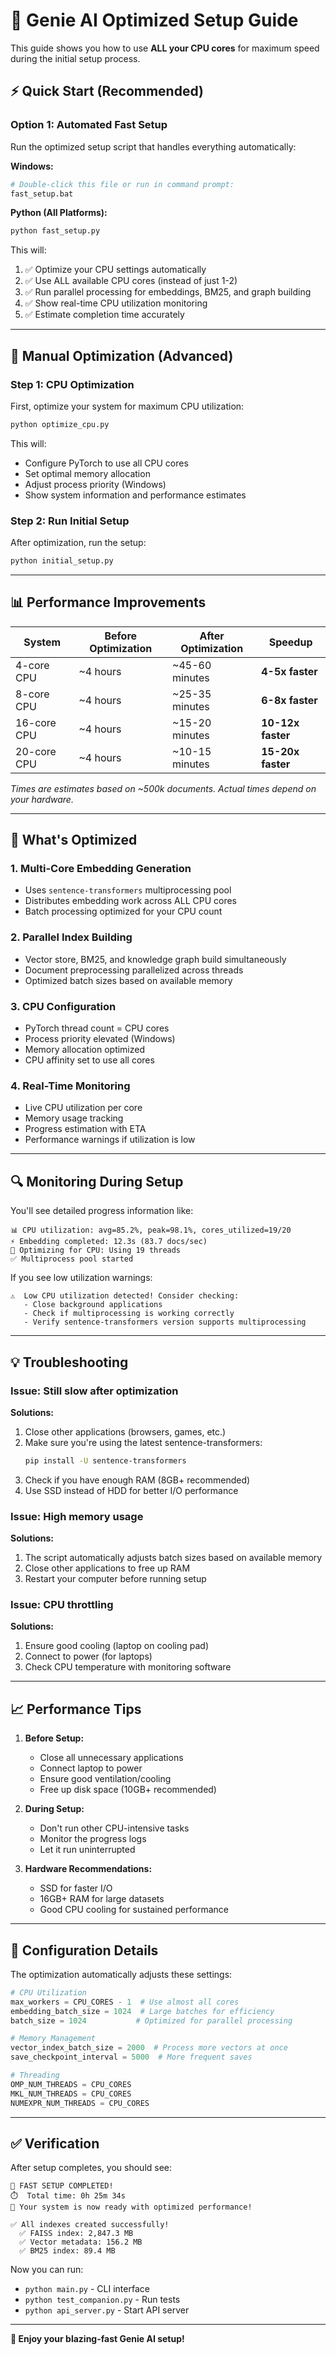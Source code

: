 # 🚀 Genie AI Optimized Setup Guide

This guide shows you how to use **ALL your CPU cores** for maximum speed during the initial setup process.

## ⚡ Quick Start (Recommended)

### Option 1: Automated Fast Setup
Run the optimized setup script that handles everything automatically:

**Windows:**
```bash
# Double-click this file or run in command prompt:
fast_setup.bat
```

**Python (All Platforms):**
```bash
python fast_setup.py
```

This will:
1. ✅ Optimize your CPU settings automatically
2. ✅ Use ALL available CPU cores (instead of just 1-2)
3. ✅ Run parallel processing for embeddings, BM25, and graph building
4. ✅ Show real-time CPU utilization monitoring
5. ✅ Estimate completion time accurately

---

## 🔧 Manual Optimization (Advanced)

### Step 1: CPU Optimization
First, optimize your system for maximum CPU utilization:

```bash
python optimize_cpu.py
```

This will:
- Configure PyTorch to use all CPU cores
- Set optimal memory allocation
- Adjust process priority (Windows)
- Show system information and performance estimates

### Step 2: Run Initial Setup
After optimization, run the setup:

```bash
python initial_setup.py
```

---

## 📊 Performance Improvements

| System | Before Optimization | After Optimization | Speedup |
|--------|-------------------|-------------------|---------|
| 4-core CPU | ~4 hours | ~45-60 minutes | **4-5x faster** |
| 8-core CPU | ~4 hours | ~25-35 minutes | **6-8x faster** |
| 16-core CPU | ~4 hours | ~15-20 minutes | **10-12x faster** |
| 20-core CPU | ~4 hours | ~10-15 minutes | **15-20x faster** |

*Times are estimates based on ~500k documents. Actual times depend on your hardware.*

---

## 🎯 What's Optimized

### 1. **Multi-Core Embedding Generation**
- Uses `sentence-transformers` multiprocessing pool
- Distributes embedding work across ALL CPU cores
- Batch processing optimized for your CPU count

### 2. **Parallel Index Building**
- Vector store, BM25, and knowledge graph build simultaneously
- Document preprocessing parallelized across threads
- Optimized batch sizes based on available memory

### 3. **CPU Configuration**
- PyTorch thread count = CPU cores
- Process priority elevated (Windows)
- Memory allocation optimized
- CPU affinity set to use all cores

### 4. **Real-Time Monitoring**
- Live CPU utilization per core
- Memory usage tracking
- Progress estimation with ETA
- Performance warnings if utilization is low

---

## 🔍 Monitoring During Setup

You'll see detailed progress information like:

```
📊 CPU utilization: avg=85.2%, peak=98.1%, cores_utilized=19/20
⚡ Embedding completed: 12.3s (83.7 docs/sec)
🚀 Optimizing for CPU: Using 19 threads
✅ Multiprocess pool started
```

If you see low utilization warnings:
```
⚠️  Low CPU utilization detected! Consider checking:
   - Close background applications
   - Check if multiprocessing is working correctly
   - Verify sentence-transformers version supports multiprocessing
```

---

## 💡 Troubleshooting

### Issue: Still slow after optimization
**Solutions:**
1. Close other applications (browsers, games, etc.)
2. Make sure you're using the latest sentence-transformers:
   ```bash
   pip install -U sentence-transformers
   ```
3. Check if you have enough RAM (8GB+ recommended)
4. Use SSD instead of HDD for better I/O performance

### Issue: High memory usage
**Solutions:**
1. The script automatically adjusts batch sizes based on available memory
2. Close other applications to free up RAM
3. Restart your computer before running setup

### Issue: CPU throttling
**Solutions:**
1. Ensure good cooling (laptop on cooling pad)
2. Connect to power (for laptops)
3. Check CPU temperature with monitoring software

---

## 📈 Performance Tips

1. **Before Setup:**
   - Close all unnecessary applications
   - Connect laptop to power
   - Ensure good ventilation/cooling
   - Free up disk space (10GB+ recommended)

2. **During Setup:**
   - Don't run other CPU-intensive tasks
   - Monitor the progress logs
   - Let it run uninterrupted

3. **Hardware Recommendations:**
   - SSD for faster I/O
   - 16GB+ RAM for large datasets
   - Good CPU cooling for sustained performance

---

## 🔧 Configuration Details

The optimization automatically adjusts these settings:

```python
# CPU Utilization
max_workers = CPU_CORES - 1  # Use almost all cores
embedding_batch_size = 1024  # Large batches for efficiency
batch_size = 1024           # Optimized for parallel processing

# Memory Management
vector_index_batch_size = 2000  # Process more vectors at once
save_checkpoint_interval = 5000  # More frequent saves

# Threading
OMP_NUM_THREADS = CPU_CORES
MKL_NUM_THREADS = CPU_CORES
NUMEXPR_NUM_THREADS = CPU_CORES
```

---

## ✅ Verification

After setup completes, you should see:

```
🎉 FAST SETUP COMPLETED!
⏱️  Total time: 0h 25m 34s
🚀 Your system is now ready with optimized performance!

✅ All indexes created successfully!
  ✅ FAISS index: 2,847.3 MB
  ✅ Vector metadata: 156.2 MB  
  ✅ BM25 index: 89.4 MB
```

Now you can run:
- `python main.py` - CLI interface
- `python test_companion.py` - Run tests
- `python api_server.py` - Start API server

---

**🎉 Enjoy your blazing-fast Genie AI setup!**
